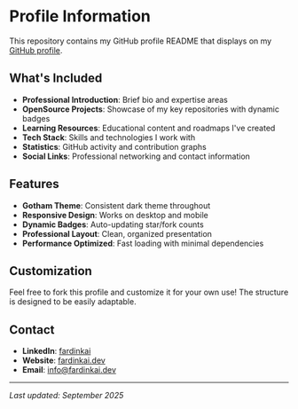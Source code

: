 # Profile Information

This repository contains my GitHub profile README that displays on my [GitHub profile](https://github.com/FardinHash).

## What's Included

- **Professional Introduction**: Brief bio and expertise areas
- **OpenSource Projects**: Showcase of my key repositories with dynamic badges
- **Learning Resources**: Educational content and roadmaps I've created
- **Tech Stack**: Skills and technologies I work with
- **Statistics**: GitHub activity and contribution graphs
- **Social Links**: Professional networking and contact information

## Features

- **Gotham Theme**: Consistent dark theme throughout
- **Responsive Design**: Works on desktop and mobile
- **Dynamic Badges**: Auto-updating star/fork counts
- **Professional Layout**: Clean, organized presentation
- **Performance Optimized**: Fast loading with minimal dependencies

## Customization

Feel free to fork this profile and customize it for your own use! The structure is designed to be easily adaptable.

## Contact

- **LinkedIn**: [fardinkai](https://linkedin.com/in/fardinkai)
- **Website**: [fardinkai.dev](https://fardinkai.dev)
- **Email**: [info@fardinkai.dev](mailto:info@fardinkai.dev)

---

_Last updated: September 2025_
